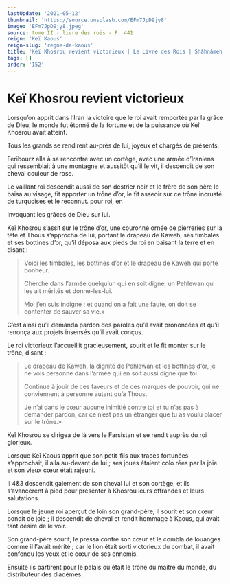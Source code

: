 ```yaml
---
lastUpdate: '2021-05-12'
thumbnail: 'https://source.unsplash.com/EFm7JpD9jy8'
image: 'EFm7JpD9jy8.jpeg'
source: tome II - livre des rois - P. 441
reign: 'Keï Kaous'
reign-slug: 'regne-de-kaous'
title: 'Keï Khosrou revient victorieux | Le Livre des Rois | Shâhnâmeh'
tags: []
order: '152'
---
```


# Keï Khosrou revient victorieux

Lorsqu’on apprit dans l’Iran la victoire que le roi avait remportée par la grâce de Dieu, le monde fut étonné de la fortune et de la puissance où Keî Khosrou avait atteint.

Tous les grands se rendirent au-près de lui, joyeux et chargés de présents.

Feribourz alla à sa rencontre avec un cortège, avec une armée d’Iraniens qui ressemblait à une montagne et aussitôt qu’il le vit, il descendit de son cheval couleur de rose.

Le vaillant roi descendit aussi de son destrier noir et le frère de son père le baisa au visage, fit apporter un trône d’or, le fit asseoir sur ce trône incrusté de turquoises et le reconnut. pour roi, en

Invoquant les grâces de Dieu sur lui.

Keî Khosrou s’assit sur le trône d’or, une couronne ornée de pierreries sur la tête et Thous s’approcha de lui, portant le drapeau de Kaweh, ses timbales et ses bottines d’or, qu’il déposa aux pieds du roi en baisant la terre et en disant :

> Voici les timbales, les bottines d’or et le drapeau de Kaweh qui porte bonheur.
>
> Cherche dans l’armée quelqu’un qui en soit digne, un Pehlewan qui les ait mérités et donne-les-lui.
>
> Moi j’en suis indigne ; et quand on a fait une faute, on doit se contenter de sauver sa vie.»

C’est ainsi qu’il demanda pardon des paroles qu’il avait prononcées et qu’il renonça aux projets insensés qu’il avait conçus.

Le roi victorieux l’accueillit gracieusement, sourit et le fit monter sur le trône, disant :

> Le drapeau de Kaweh, la dignité de Pehlewan et les bottines d’or, je ne vois personne dans l’armée qui en soit aussi digne que toi.
>
> Continue à jouir de ces faveurs et de ces marques de pouvoir, qui ne conviennent à personne autant qu’à Thous.
>
> Je n’ai dans le cœur aucune inimitié contre toi et tu n’as pas à demander pardon, car ce n’est pas un étranger que tu as voulu placer sur le trône.»

Keî Khosrou se dirigea de là vers le Farsistan et se rendit auprès du roi glorieux.

Lorsque Keî Kaous apprit que son petit-fils aux traces fortunées s’approchait, il alla au-devant de lui ; ses joues étaient colo rées par la joie et son vieux cœur était rajeuni.

Il 4&3 descendit gaiement de son cheval lui et son cortège, et ils s’avancèrent à pied pour présenter à Khosrou leurs offrandes et leurs salutations.

Lorsque le jeune roi aperçut de loin son grand-père, il sourit et son cœur bondit de joie ; il descendit de cheval et rendit hommage à Kaous, qui avait tant désiré de le voir.

Son grand-père sourit, le pressa contre son cœur et le combla de louanges comme il l’avait mérité ; car le lion était sorti victorieux du combat, il avait confondu les yeux et le cœur de ses ennemis.

Ensuite ils partirent pour le palais où était le trône du maître du monde, du distributeur des diadèmes.
